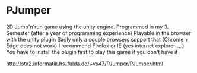 # PJumper
2D Jump'n'run game using the unity engine. Programmed in my 3. Semester (after a year of programming experience)
Playable in the browser with the unity plugin
Sadly only a couple browsers support that (Chrome + Edge does not work)
I recommend Firefox or IE (yes internet explorer ._.)
You have to install the plugin first to play this game if you don't have it

http://sta2.informatik.hs-fulda.de/~vs47/PJumper/PJumper.html
